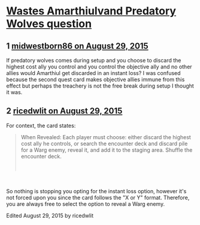 # [Wastes Amarthiulvand Predatory Wolves question](https://community.fantasyflightgames.com/topic/186503-wastes-amarthiulvand-predatory-wolves-question/)

## 1 [midwestborn86 on August 29, 2015](https://community.fantasyflightgames.com/topic/186503-wastes-amarthiulvand-predatory-wolves-question/?do=findComment&comment=1761674)

If predatory wolves comes during setup and you choose to discard the highest cost ally you control and you control the objective ally and no other allies would Amarthiul get discarded in an instant loss? I was confused because the second quest card makes objective allies immune from this effect but perhaps the treachery is not the free break during setup I thought it was.

## 2 [ricedwlit on August 29, 2015](https://community.fantasyflightgames.com/topic/186503-wastes-amarthiulvand-predatory-wolves-question/?do=findComment&comment=1761696)

For context, the card states:

> When Revealed: Each player must choose: either discard the highest cost ally he controls, or search the encounter deck and discard pile for a Warg enemy, reveal it, and add it to the staging area. Shuffle the encounter deck.
> 
>  

 

So nothing is stopping you opting for the instant loss option, however it's not forced upon you since the card follows the "X or Y" format. Therefore, you are always free to select the option to reveal a Warg enemy.

Edited August 29, 2015 by ricedwlit

